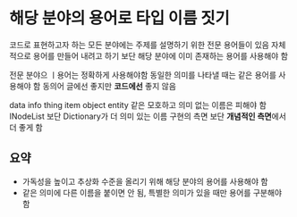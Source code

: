 # 해당 분야의 용어로 타입 이름 짓기

코드로 표현하고자 하는 모든 분야에는 주제를 설명하기 위한 전문 용어들이 있음
자체적으로 용어를 만들어 내려고 하기 보단 해당 분야에 이미 존재하는 용어를 사용해야 함

전문 분야으 ㅣ용어는 정확하게 사용해야함
동일한 의미를 나타낼 때는 같은 용어를 사용해야 함
동의어 글에선 좋지만 **코드에선** 좋지 않음

data info thing item object entity 같은 모호하고 의미 없는 이름은 피해야 함
INodeList 보단 Dictionary가 더 의미 있는 이름
구현의 측면 보단 **개념적인 측면**에서 더 좋게 함

## 요약
- 가독성을 높이고 추상화 수준을 올리기 위해 해당 분야의 용어를 사용해야 함
- 같은 의미에 다른 이름을 붙이면 안 됨, 특별한 의미가 있을 때만 용어를 구분해야 함
